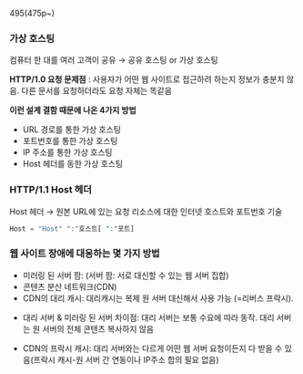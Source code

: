 495(475p~)

### 가상 호스팅

컴퓨터 한 대를 여러 고객이 공유 → 공유 호스팅 or 가상 호스팅

**HTTP/1.0 요청 문제점**
 : 사용자가 어떤 웹 사이트로 접근하려 하는지 정보가 충분치 않음. 다른 문서를 요청하더라도 요청 자체는 똑같음

**이런 설계 결함 때문에 나온 4가지 방법**

- URL 경로를 통한 가상 호스팅
- 포트번호를 통한 가상 호스팅
- lP 주소를 통한 가상 호스팅
- Host 헤더를 동한 가상 호스팅

### HTTP/1.1 Host 헤더

Host 헤더 → 원본 URL에 있는 요청 리소스에 대한 인터넷 호스트와 포트번호 기술

```javascript
Host = "Host" ":"호스트[ ":"포트]
```

### 웹 사이트 장애에 대응하는 몇 가지 방법

- 미러링 된 서버 팜: (서버 팜: 서로 대신할 수 있는 웹 서버 집합)
- 콘텐츠 분산 네트워크(CDN)
- CDN의 대리 캐시: 대리캐시는 복제 원 서버 대신해서 사용 가능 (=리버스 프락시).
* 대리 서버 & 미러링 된 서버 차이점: 대리 서버는 보통 수요에 따라 동작. 대리 서버는 원 서버의 전체 콘텐츠 복사하지 않음
- CDN의 프락시 캐시: 대리 서버와는 다르게 어떤 웹 서버 요청이든지 다 받을 수 있음(프락시 캐시-원 서버 간 연동이나 IP주소 합의 필요 없음)
